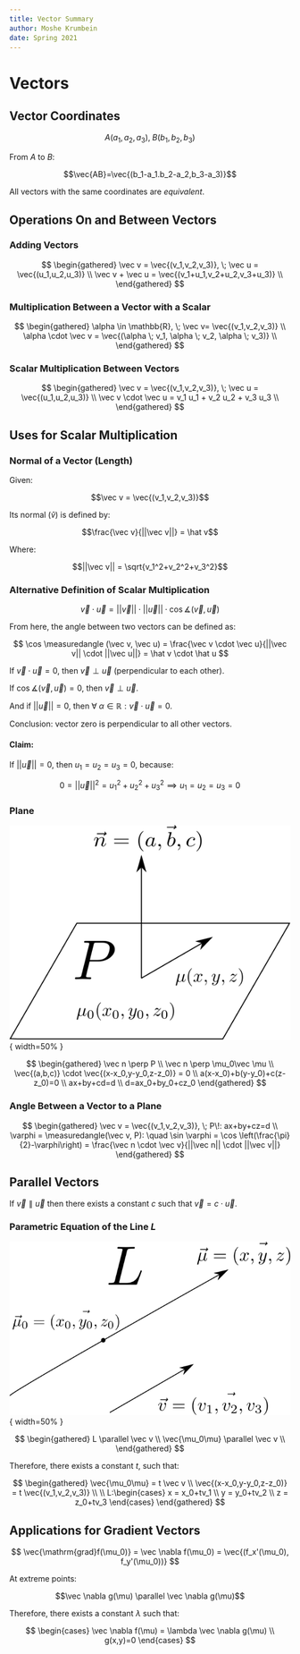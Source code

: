 ```yaml
---
title: Vector Summary
author: Moshe Krumbein
date: Spring 2021
---
```


# Vectors

## Vector Coordinates

$$A(a_1,a_2,a_3), \; B(b_1,b_2,b_3)$$

From $A$ to $B$:

$$\vec{AB}=\vec{(b_1-a_1.b_2-a_2,b_3-a_3)}$$

All vectors with the same coordinates are *equivalent*.

## Operations On and Between Vectors

### Adding Vectors

$$
\begin{gathered}
    \vec v = \vec{(v_1,v_2,v_3)}, \; \vec u = \vec{(u_1,u_2,u_3)} \\
    \vec v + \vec u = \vec{(v_1+u_1,v_2+u_2,v_3+u_3)} \\
\end{gathered}
$$

### Multiplication Between a Vector with a Scalar

$$
\begin{gathered}
    \alpha \in \mathbb{R}, \; \vec v= \vec{(v_1,v_2,v_3)} \\
    \alpha \cdot \vec v = \vec{(\alpha \; v_1, \alpha \; v_2, \alpha \; v_3)} \\
\end{gathered}
$$

### Scalar Multiplication Between Vectors

$$
\begin{gathered}
    \vec v = \vec{(v_1,v_2,v_3)}, \; \vec u = \vec{(u_1,u_2,u_3)} \\
    \vec v \cdot \vec u = v_1 u_1 + v_2 u_2 + v_3 u_3 \\
\end{gathered}
$$

## Uses for Scalar Multiplication

### Normal of a Vector (Length)

Given:

$$\vec v = \vec{(v_1,v_2,v_3)}$$

Its normal ($\hat v$) is defined by:

$$\frac{\vec v}{||\vec v||} = \hat v$$

Where:

$$||\vec v|| = \sqrt{v_1^2+v_2^2+v_3^2}$$

### Alternative Definition of Scalar Multiplication

$$
    \vec v \cdot \vec u = ||\vec v|| \cdot ||\vec u||
    \cdot \cos \measuredangle (\vec v, \vec u)
$$

From here, the angle between two vectors can be defined as:

$$
    \cos \measuredangle (\vec v, \vec u)
    = \frac{\vec v \cdot \vec u}{||\vec v|| \cdot ||\vec u||}
    = \hat v \cdot \hat u
$$

If $\vec v \cdot \vec u = 0$, then $\vec v \perp \vec u$ (perpendicular to each
other).

If $\cos \measuredangle (\vec v, \vec u) = 0$, then $\vec v \perp \vec u$.

And if $||\vec u|| = 0$, then $\forall \; \alpha \in \mathbb{R}: \vec v \cdot
\vec u = 0$.

Conclusion: vector zero is perpendicular to all other vectors.

#### Claim:

If $||\vec u|| = 0$, then $u_1=u_2=u_3=0$, because:

$$0 = ||\vec u||^2 = u_1^2+u_2^2+u_3^2 \implies u_1=u_2=u_3=0$$

### Plane

![Plane](plane.svg){ width=50% }

$$
\begin{gathered}
    \vec n \perp P \\
    \vec n \perp \mu_0\vec \mu \\
    \vec{(a,b,c)} \cdot \vec{(x-x_0,y-y_0,z-z_0)} = 0 \\
    a(x-x_0)+b(y-y_0)+c(z-z_0)=0 \\
    ax+by+cd=d \\
    d=ax_0+by_0+cz_0
\end{gathered}
$$

### Angle Between a Vector to a Plane

$$
\begin{gathered}
    \vec v = \vec{(v_1,v_2,v_3)}, \; P\!: ax+by+cz=d \\
    \varphi = \measuredangle(\vec v, P): \quad
    \sin \varphi = \cos \left(\frac{\pi}{2}-\varphi\right)
    = \frac{\vec n \cdot \vec v}{||\vec n|| \cdot ||\vec v||}
\end{gathered}
$$

## Parallel Vectors

If $\vec v \parallel \vec u$ then there exists a constant $c$ such that
$\vec v = c \cdot \vec u$.

### Parametric Equation of the Line $L$

![Parallel Lines](parallel.svg){ width=50% }

$$
\begin{gathered}
    L \parallel \vec v \\
    \vec{\mu_0\mu} \parallel \vec v \\
\end{gathered}
$$

Therefore, there exists a constant $t$, such that:

$$
\begin{gathered}
    \vec{\mu_0\mu} = t \vec v \\
    \vec{(x-x_0,y-y_0,z-z_0)} = t \vec{(v_1,v_2,v_3)} \\
    \\
    L:\begin{cases}
        x = x_0+tv_1 \\
        y = y_0+tv_2 \\
        z = z_0+tv_3
    \end{cases}
\end{gathered}
$$

## Applications for Gradient Vectors

$$
\vec{\mathrm{grad}f(\mu_0)} = \vec \nabla f(\mu_0) =
\vec{(f_x'(\mu_0), f_y'(\mu_0))}
$$

At extreme points:

$$\vec \nabla g(\mu) \parallel \vec \nabla g(\mu)$$

Therefore, there exists a constant $\lambda$ such that:

$$
\begin{cases}
    \vec \nabla f(\mu) = \lambda \vec \nabla g(\mu) \\
    g(x,y)=0
\end{cases}
$$
